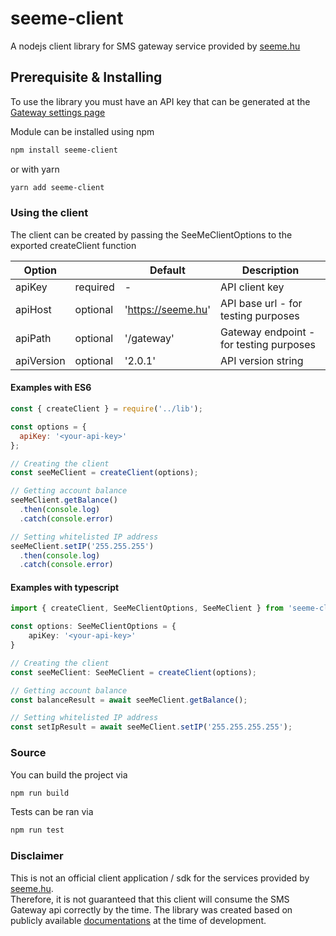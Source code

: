 # seeme-client
A nodejs client library for SMS gateway service provided by [seeme.hu][seeme-link-site]

## Prerequisite & Installing
To use the library you must have an API key that can be generated at the [Gateway settings page][seeme-link-api-settings]

Module can be installed using npm
```bash
npm install seeme-client
```
or with yarn
```bash
yarn add seeme-client
```
### Using the client
The client can be created by passing the SeeMeClientOptions to the exported createClient function

| Option     |          | Default            | Description                             |
|------------|----------|--------------------|-----------------------------------------|
| apiKey     | required | -                  | API client key                          |
| apiHost    | optional | 'https://seeme.hu' | API base url - for testing purposes     |
| apiPath    | optional | '/gateway'         | Gateway endpoint - for testing purposes |
| apiVersion | optional | '2.0.1'            | API version string                      |


#### Examples with ES6
```javascript
const { createClient } = require('../lib');

const options = {
  apiKey: '<your-api-key>'
};

// Creating the client
const seeMeClient = createClient(options);

// Getting account balance
seeMeClient.getBalance()
  .then(console.log)
  .catch(console.error)

// Setting whitelisted IP address
seeMeClient.setIP('255.255.255')
  .then(console.log)
  .catch(console.error)
```

#### Examples with typescript
```typescript
import { createClient, SeeMeClientOptions, SeeMeClient } from 'seeme-client';

const options: SeeMeClientOptions = {
    apiKey: '<your-api-key>'
}

// Creating the client
const seeMeClient: SeeMeClient = createClient(options);

// Getting account balance
const balanceResult = await seeMeClient.getBalance();

// Setting whitelisted IP address
const setIpResult = await seeMeClient.setIP('255.255.255.255');
```



### Source
You can build the project via
```bash
npm run build
```

Tests can be ran via
```bash
npm run test
```

### Disclaimer
This is not an official client application / sdk for the services provided by [seeme.hu][seeme-link-site].  
Therefore, it is not guaranteed that this client will consume the SMS Gateway api correctly by the time.
The library was created based on publicly available [documentations][seeme-link-docs] at the time of development.

[seeme-link-site]: https://seeme.hu
[seeme-link-docs]: https://seeme.hu/tudastar/reszletek
[seeme-link-api-settings]: https://seeme.hu/sms-gateway-beallitasok
